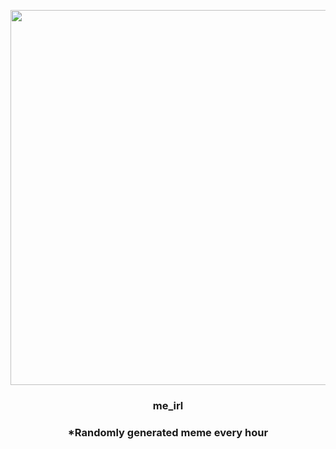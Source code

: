 <p align="center">
        <img src="https://i.redd.it/xdow7u3z6c191.jpg" width="600" height="600">
        </p>
        <h3 align="center">me_irl</h3>
        <h3 align="center">*Randomly generated meme every hour</h3>
    